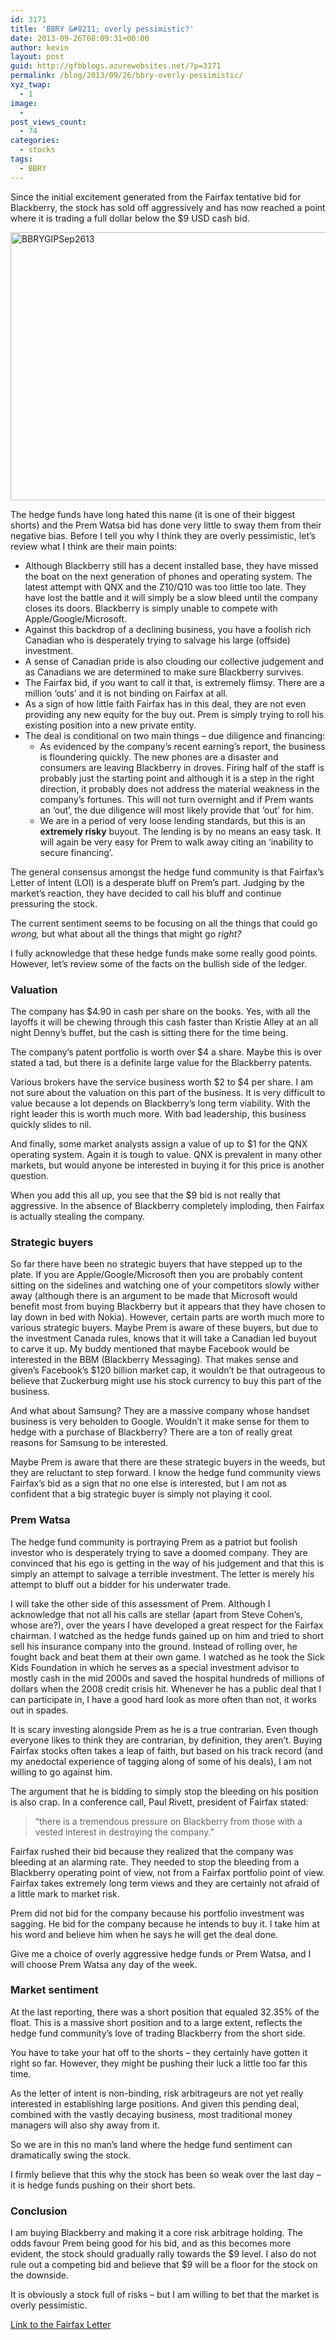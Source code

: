 ```yaml
---
id: 3171
title: 'BBRY &#8211; overly pessimistic?'
date: 2013-09-26T08:09:31+00:00
author: kevin
layout: post
guid: http://gfbblogs.azurewebsites.net/?p=3171
permalink: /blog/2013/09/26/bbry-overly-pessimistic/
xyz_twap:
  - 1
image:
  - 
post_views_count:
  - 74
categories:
  - stocks
tags:
  - BBRY
---
```

Since the initial excitement generated from the Fairfax tentative bid for Blackberry, the stock has sold off aggressively and has now reached a point where it is trading a full dollar below the $9 USD cash bid.

<img style="display: block; margin-left: auto; margin-right: auto;" title="BBRYGIPSep2613.gif" alt="BBRYGIPSep2613" src="http://themacrotourist.com/blogs/2013/09/BBRYGIPSep2613.gif" width="600" height="429" border="0" />

The hedge funds have long hated this name (it is one of their biggest shorts) and the Prem Watsa bid has done very little to sway them from their negative bias. Before I tell you why I think they are overly pessimistic, let&#8217;s review what I think are their main points:

  * Although Blackberry still has a decent installed base, they have missed the boat on the next generation of phones and operating system. The latest attempt with QNX and the Z10/Q10 was too little too late. They have lost the battle and it will simply be a slow bleed until the company closes its doors. Blackberry is simply unable to compete with Apple/Google/Microsoft.
  * Against this backdrop of a declining business, you have a foolish rich Canadian who is desperately trying to salvage his large (offside) investment.
  * A sense of Canadian pride is also clouding our collective judgement and as Canadians we are determined to make sure Blackberry survives.
  * The Fairfax bid, if you want to call it that, is extremely flimsy. There are a million &#8216;outs&#8217; and it is not binding on Fairfax at all.
  * As a sign of how little faith Fairfax has in this deal, they are not even providing any new equity for the buy out. Prem is simply trying to roll his existing position into a new private entity.
  * The deal is conditional on two main things &#8211; due diligence and financing: 
      * As evidenced by the company&#8217;s recent earning&#8217;s report, the business is floundering quickly. The new phones are a disaster and consumers are leaving Blackberry in droves. Firing half of the staff is probably just the starting point and although it is a step in the right direction, it probably does not address the material weakness in the company&#8217;s fortunes. This will not turn overnight and if Prem wants an &#8216;out&#8217;, the due diligence will most likely provide that &#8216;out&#8217; for him.
      * We are in a period of very loose lending standards, but this is an **extremely risky** buyout. The lending is by no means an easy task. It will again be very easy for Prem to walk away citing an &#8216;inability to secure financing&#8217;.

The general consensus amongst the hedge fund community is that Fairfax&#8217;s Letter of Intent (LOI) is a desperate bluff on Prem&#8217;s part. Judging by the market&#8217;s reaction, they have decided to call his bluff and continue pressuring the stock.

The current sentiment seems to be focusing on all the things that could go _wrong,_ but what about all the things that might go _right?_

I fully acknowledge that these hedge funds make some really good points. However, let&#8217;s review some of the facts on the bullish side of the ledger.

### Valuation

The company has $4.90 in cash per share on the books. Yes, with all the layoffs it will be chewing through this cash faster than Kristie Alley at an all night Denny&#8217;s buffet, but the cash is sitting there for the time being.

The company&#8217;s patent portfolio is worth over $4 a share. Maybe this is over stated a tad, but there is a definite large value for the Blackberry patents.

Various brokers have the service business worth $2 to $4 per share. I am not sure about the valuation on this part of the business. It is very difficult to value because a lot depends on Blackberry&#8217;s long term viability. With the right leader this is worth much more. With bad leadership, this business quickly slides to nil.

And finally, some market analysts assign a value of up to $1 for the QNX operating system. Again it is tough to value. QNX is prevalent in many other markets, but would anyone be interested in buying it for this price is another question.

When you add this all up, you see that the $9 bid is not really that aggressive. In the absence of Blackberry completely imploding, then Fairfax is actually stealing the company.

### Strategic buyers

So far there have been no strategic buyers that have stepped up to the plate. If you are Apple/Google/Microsoft then you are probably content sitting on the sidelines and watching one of your competitors slowly wither away (although there is an argument to be made that Microsoft would benefit most from buying Blackberry but it appears that they have chosen to lay down in bed with Nokia). However, certain parts are worth much more to various strategic buyers. Maybe Prem is aware of these buyers, but due to the investment Canada rules, knows that it will take a Canadian led buyout to carve it up. My buddy mentioned that maybe Facebook would be interested in the BBM (Blackberry Messaging). That makes sense and given&#8217;s Facebook&#8217;s $120 billion market cap, it wouldn&#8217;t be that outrageous to believe that Zuckerburg might use his stock currency to buy this part of the business.

And what about Samsung? They are a massive company whose handset business is very beholden to Google. Wouldn&#8217;t it make sense for them to hedge with a purchase of Blackberry? There are a ton of really great reasons for Samsung to be interested.

Maybe Prem is aware that there are these strategic buyers in the weeds, but they are reluctant to step forward. I know the hedge fund community views Fairfax&#8217;s bid as a sign that no one else is interested, but I am not as confident that a big strategic buyer is simply not playing it cool.

### Prem Watsa

The hedge fund community is portraying Prem as a patriot but foolish investor who is desperately trying to save a doomed company. They are convinced that his ego is getting in the way of his judgement and that this is simply an attempt to salvage a terrible investment. The letter is merely his attempt to bluff out a bidder for his underwater trade.

I will take the other side of this assessment of Prem. Although I acknowledge that not all his calls are stellar (apart from Steve Cohen&#8217;s, whose are?), over the years I have developed a great respect for the Fairfax chairman. I watched as the hedge funds gained up on him and tried to short sell his insurance company into the ground. Instead of rolling over, he fought back and beat them at their own game. I watched as he took the Sick Kids Foundation in which he serves as a special investment advisor to mostly cash in the mid 2000s and saved the hospital hundreds of millions of dollars when the 2008 credit crisis hit. Whenever he has a public deal that I can participate in, I have a good hard look as more often than not, it works out in spades.

It is scary investing alongside Prem as he is a true contrarian. Even though everyone likes to think they are contrarian, by definition, they aren&#8217;t. Buying Fairfax stocks often takes a leap of faith, but based on his track record (and my anedoctal experience of tagging along of some of his deals), I am not willing to go against him.

The argument that he is bidding to simply stop the bleeding on his position is also crap. In a conference call, Paul Rivett, president of Fairfax stated:

> &#8220;there is a tremendous pressure on Blackberry from those with a vested interest in destroying the company.&#8221;

Fairfax rushed their bid because they realized that the company was bleeding at an alarming rate. They needed to stop the bleeding from a Blackberry operating point of view, not from a Fairfax portfolio point of view. Fairfax takes extremely long term views and they are certainly not afraid of a little mark to market risk.

Prem did not bid for the company because his portfolio investment was sagging. He bid for the company because he intends to buy it. I take him at his word and believe him when he says he will get the deal done.

Give me a choice of overly aggressive hedge funds or Prem Watsa, and I will choose Prem Watsa any day of the week.

### Market sentiment

At the last reporting, there was a short position that equaled 32.35% of the float. This is a massive short position and to a large extent, reflects the hedge fund community&#8217;s love of trading Blackberry from the short side.

You have to take your hat off to the shorts &#8211; they certainly have gotten it right so far. However, they might be pushing their luck a little too far this time.

As the letter of intent is non-binding, risk arbitrageurs are not yet really interested in establishing large positions. And given this pending deal, combined with the vastly decaying business, most traditional money managers will also shy away from it.

So we are in this no man&#8217;s land where the hedge fund sentiment can dramatically swing the stock.

I firmly believe that this why the stock has been so weak over the last day &#8211; it is hedge funds pushing on their short bets.

### Conclusion

I am buying Blackberry and making it a core risk arbitrage holding. The odds favour Prem being good for his bid, and as this becomes more evident, the stock should gradually rally towards the $9 level. I also do not rule out a competing bid and believe that $9 will be a floor for the stock on the downside.

It is obviously a stock full of risks &#8211; but I am willing to bet that the market is overly pessimistic.

[Link to the Fairfax Letter](http://www.sec.gov/Archives/edgar/data/915191/000119312513374841/d602174dex2.htm)